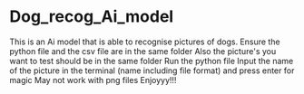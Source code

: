 # Dog_recog_Ai_model
This is an Ai model that is able to recognise pictures of dogs. 
Ensure the python file and the csv file are in the same folder
Also the picture's you want to test should be in the same folder
Run the python file
Input the name of the picture in the terminal (name including file format) and press enter for magic
May not work with png files
Enjoyyy!!!
